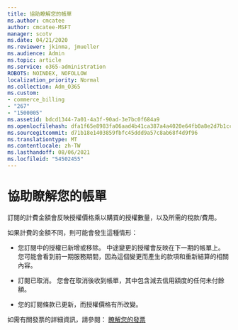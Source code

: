 ```yaml
---
title: 協助瞭解您的帳單
ms.author: cmcatee
author: cmcatee-MSFT
manager: scotv
ms.date: 04/21/2020
ms.reviewer: jkinma, jmueller
ms.audience: Admin
ms.topic: article
ms.service: o365-administration
ROBOTS: NOINDEX, NOFOLLOW
localization_priority: Normal
ms.collection: Adm_O365
ms.custom:
- commerce_billing
- "267"
- "1500005"
ms.assetid: bdcd1344-7a01-4a3f-90ad-3e7bc0f684a9
ms.openlocfilehash: dfa1f65e8983fa06aad4b41ca387a4a4020e64fb0a8e2d7b1cce54e1ba4d07e8
ms.sourcegitcommit: d71b18e1403859fbfc45ddd9a57c8ab68f4d9f96
ms.translationtype: MT
ms.contentlocale: zh-TW
ms.lasthandoff: 08/06/2021
ms.locfileid: "54502455"
---
```

# <a name="help-understanding-your-bill"></a>協助瞭解您的帳單

訂閱的計費金額會反映授權價格乘以購買的授權數量，以及所需的稅款/費用。
  
如果計費的金額不同，則可能會發生這種情形：
  
- 您訂閱中的授權已新增或移除。 中途變更的授權會反映在下一期的帳單上。 您可能會看到前一期服務期間，因為這個變更而產生的款項和重新結算的相關內容。

- 訂閱已取消。 您會在取消後收到帳單，其中包含減去信用額度的任何未付餘額。

- 您的訂閱條款已更新，而授權價格有所改變。

如需有關發票的詳細資訊，請參閱： [瞭解您的發票](/microsoft-365/commerce/billing-and-payments/understand-your-invoice2)